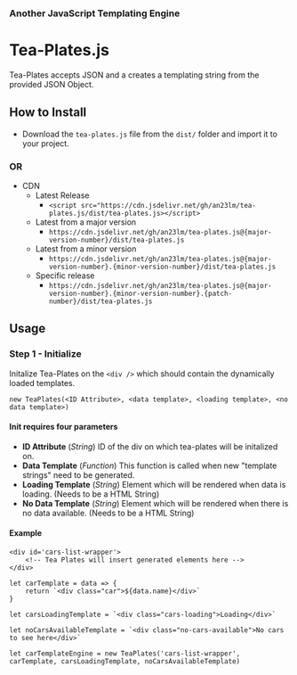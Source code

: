 ### Another JavaScript Templating Engine
# **Tea-Plates.js**

Tea-Plates accepts JSON and a creates a templating string from the provided JSON Object.

## How to Install
- Download the `tea-plates.js` file from the `dist/` folder and import it to your project.
### OR
- CDN
	- Latest Release
		- `<script src="https://cdn.jsdelivr.net/gh/an23lm/tea-plates.js/dist/tea-plates.js></script>`
	- Latest from a major version
		- `https://cdn.jsdelivr.net/gh/an23lm/tea-plates.js@{major-version-number}/dist/tea-plates.js`
	- Latest from a minor version
		- `https://cdn.jsdelivr.net/gh/an23lm/tea-plates.js@{major-version-number}.{minor-version-number}/dist/tea-plates.js`
	- Specific release
		- `https://cdn.jsdelivr.net/gh/an23lm/tea-plates.js@{major-version-number}.{minor-version-number}.{patch-number}/dist/tea-plates.js`

## Usage 
### Step 1 - Initialize
Initalize Tea-Plates on the `<div />` which should contain the dynamically loaded templates.

`new TeaPlates(<ID Attribute>, <data template>, <loading template>, <no data template>)`

#### Init requires four parameters
- **ID Attribute** (*String*) ID of the div on which tea-plates will be initalized on.
- **Data Template** (*Function*) This function is called when new "template strings" need to be generated. 
- **Loading Template** (*String*) Element which will be rendered when data is loading. (Needs to be a HTML String)
- **No Data Template** (*String*) Element which will be rendered when there is no data available. (Needs to be a HTML String)



#### Example
```
<div id='cars-list-wrapper'>
	<!-- Tea Plates will insert generated elements here -->
</div>
```

```
let carTemplate = data => {
	return `<div class="car">${data.name}</div>`
}

let carsLoadingTemplate = `<div class="cars-loading">Loading</div>`

let noCarsAvailableTemplate = `<div class="no-cars-available">No cars to see here</div>`

let carTemplateEngine = new TeaPlates('cars-list-wrapper', carTemplate, carsLoadingTemplate, noCarsAvailableTemplate)
```

